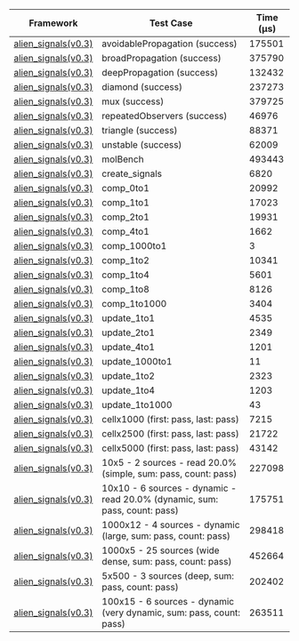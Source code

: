 | Framework | Test Case | Time (μs) |
| --- | --- | --- |
| [alien_signals(v0.3)](https://github.com/medz/alien-signals-dart) | avoidablePropagation (success) | 175501 |
| [alien_signals(v0.3)](https://github.com/medz/alien-signals-dart) | broadPropagation (success) | 375790 |
| [alien_signals(v0.3)](https://github.com/medz/alien-signals-dart) | deepPropagation (success) | 132432 |
| [alien_signals(v0.3)](https://github.com/medz/alien-signals-dart) | diamond (success) | 237273 |
| [alien_signals(v0.3)](https://github.com/medz/alien-signals-dart) | mux (success) | 379725 |
| [alien_signals(v0.3)](https://github.com/medz/alien-signals-dart) | repeatedObservers (success) | 46976 |
| [alien_signals(v0.3)](https://github.com/medz/alien-signals-dart) | triangle (success) | 88371 |
| [alien_signals(v0.3)](https://github.com/medz/alien-signals-dart) | unstable (success) | 62009 |
| [alien_signals(v0.3)](https://github.com/medz/alien-signals-dart) | molBench | 493443 |
| [alien_signals(v0.3)](https://github.com/medz/alien-signals-dart) | create_signals | 6820 |
| [alien_signals(v0.3)](https://github.com/medz/alien-signals-dart) | comp_0to1 | 20992 |
| [alien_signals(v0.3)](https://github.com/medz/alien-signals-dart) | comp_1to1 | 17023 |
| [alien_signals(v0.3)](https://github.com/medz/alien-signals-dart) | comp_2to1 | 19931 |
| [alien_signals(v0.3)](https://github.com/medz/alien-signals-dart) | comp_4to1 | 1662 |
| [alien_signals(v0.3)](https://github.com/medz/alien-signals-dart) | comp_1000to1 | 3 |
| [alien_signals(v0.3)](https://github.com/medz/alien-signals-dart) | comp_1to2 | 10341 |
| [alien_signals(v0.3)](https://github.com/medz/alien-signals-dart) | comp_1to4 | 5601 |
| [alien_signals(v0.3)](https://github.com/medz/alien-signals-dart) | comp_1to8 | 8126 |
| [alien_signals(v0.3)](https://github.com/medz/alien-signals-dart) | comp_1to1000 | 3404 |
| [alien_signals(v0.3)](https://github.com/medz/alien-signals-dart) | update_1to1 | 4535 |
| [alien_signals(v0.3)](https://github.com/medz/alien-signals-dart) | update_2to1 | 2349 |
| [alien_signals(v0.3)](https://github.com/medz/alien-signals-dart) | update_4to1 | 1201 |
| [alien_signals(v0.3)](https://github.com/medz/alien-signals-dart) | update_1000to1 | 11 |
| [alien_signals(v0.3)](https://github.com/medz/alien-signals-dart) | update_1to2 | 2323 |
| [alien_signals(v0.3)](https://github.com/medz/alien-signals-dart) | update_1to4 | 1203 |
| [alien_signals(v0.3)](https://github.com/medz/alien-signals-dart) | update_1to1000 | 43 |
| [alien_signals(v0.3)](https://github.com/medz/alien-signals-dart) | cellx1000 (first: pass, last: pass) | 7215 |
| [alien_signals(v0.3)](https://github.com/medz/alien-signals-dart) | cellx2500 (first: pass, last: pass) | 21722 |
| [alien_signals(v0.3)](https://github.com/medz/alien-signals-dart) | cellx5000 (first: pass, last: pass) | 43142 |
| [alien_signals(v0.3)](https://github.com/medz/alien-signals-dart) | 10x5 - 2 sources - read 20.0% (simple, sum: pass, count: pass) | 227098 |
| [alien_signals(v0.3)](https://github.com/medz/alien-signals-dart) | 10x10 - 6 sources - dynamic - read 20.0% (dynamic, sum: pass, count: pass) | 175751 |
| [alien_signals(v0.3)](https://github.com/medz/alien-signals-dart) | 1000x12 - 4 sources - dynamic (large, sum: pass, count: pass) | 298418 |
| [alien_signals(v0.3)](https://github.com/medz/alien-signals-dart) | 1000x5 - 25 sources (wide dense, sum: pass, count: pass) | 452664 |
| [alien_signals(v0.3)](https://github.com/medz/alien-signals-dart) | 5x500 - 3 sources (deep, sum: pass, count: pass) | 202402 |
| [alien_signals(v0.3)](https://github.com/medz/alien-signals-dart) | 100x15 - 6 sources - dynamic (very dynamic, sum: pass, count: pass) | 263511 |
